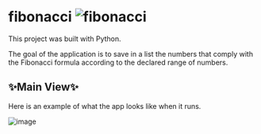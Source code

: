 # fibonacci ![fibonacci](https://github.com/DarielEGM/fibonacci/assets/123778387/470681c5-5a04-4f3c-9811-16549dc8602b)

This project was built with Python.

The goal of the application is to save in a list the numbers that comply with the Fibonacci formula according to the declared range of numbers.

## ✨**Main View**✨

Here is an example of what the app looks like when it runs.

![image](https://github.com/DarielEGM/fibonacci/assets/123778387/544b1c99-b02d-48dc-8fda-224da65a4935)
